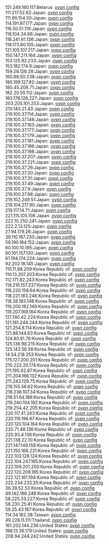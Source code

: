 151.249.160.117:Belarus: [ovpn config](vpn/151_249_160_117.ovpn)  
111.217.52.62:Japan: [ovpn config](vpn/111_217_52_62.ovpn)  
111.99.154.50:Japan: [ovpn config](vpn/111_99_154_50.ovpn)  
114.191.97.177:Japan: [ovpn config](vpn/114_191_97_177.ovpn)  
116.50.51.119:Japan: [ovpn config](vpn/116_50_51_119.ovpn)  
118.104.34.66:Japan: [ovpn config](vpn/118_104_34_66.ovpn)  
118.241.61.136:Japan: [ovpn config](vpn/118_241_61_136.ovpn)  
119.173.80.105:Japan: [ovpn config](vpn/119_173_80_105.ovpn)  
121.105.107.217:Japan: [ovpn config](vpn/121_105_107_217.ovpn)  
150.147.211.164:Japan: [ovpn config](vpn/150_147_211_164.ovpn)  
153.125.92.233:Japan: [ovpn config](vpn/153_125_92_233.ovpn)  
153.182.174.9:Japan: [ovpn config](vpn/153_182_174_9.ovpn)  
159.28.128.28:Japan: [ovpn config](vpn/159_28_128_28.ovpn)  
160.86.50.238:Japan: [ovpn config](vpn/160_86_50_238.ovpn)  
180.199.127.82:Japan: [ovpn config](vpn/180_199_127_82.ovpn)  
180.45.208.71:Japan: [ovpn config](vpn/180_45_208_71.ovpn)  
182.20.55.112:Japan: [ovpn config](vpn/182_20_55_112.ovpn)  
183.176.126.227:Japan: [ovpn config](vpn/183_176_126_227.ovpn)  
203.205.101.253:Japan: [ovpn config](vpn/203_205_101_253.ovpn)  
210.143.21.43:Japan: [ovpn config](vpn/210_143_21_43.ovpn)  
219.100.37.114:Japan: [ovpn config](vpn/219_100_37_114.ovpn)  
219.100.37.146:Japan: [ovpn config](vpn/219_100_37_146.ovpn)  
219.100.37.163:Japan: [ovpn config](vpn/219_100_37_163.ovpn)  
219.100.37.177:Japan: [ovpn config](vpn/219_100_37_177.ovpn)  
219.100.37.179:Japan: [ovpn config](vpn/219_100_37_179.ovpn)  
219.100.37.181:Japan: [ovpn config](vpn/219_100_37_181.ovpn)  
219.100.37.186:Japan: [ovpn config](vpn/219_100_37_186.ovpn)  
219.100.37.198:Japan: [ovpn config](vpn/219_100_37_198.ovpn)  
219.100.37.207:Japan: [ovpn config](vpn/219_100_37_207.ovpn)  
219.100.37.221:Japan: [ovpn config](vpn/219_100_37_221.ovpn)  
219.100.37.26:Japan: [ovpn config](vpn/219_100_37_26.ovpn)  
219.100.37.30:Japan: [ovpn config](vpn/219_100_37_30.ovpn)  
219.100.37.31:Japan: [ovpn config](vpn/219_100_37_31.ovpn)  
219.100.37.49:Japan: [ovpn config](vpn/219_100_37_49.ovpn)  
219.100.37.9:Japan: [ovpn config](vpn/219_100_37_9.ovpn)  
219.100.37.98:Japan: [ovpn config](vpn/219_100_37_98.ovpn)  
219.102.249.51:Japan: [ovpn config](vpn/219_102_249_51.ovpn)  
219.104.217.90:Japan: [ovpn config](vpn/219_104_217_90.ovpn)  
219.117.14.71:Japan: [ovpn config](vpn/219_117_14_71.ovpn)  
221.115.105.156:Japan: [ovpn config](vpn/221_115_105_156.ovpn)  
222.10.250.241:Japan: [ovpn config](vpn/222_10_250_241.ovpn)  
222.2.13.125:Japan: [ovpn config](vpn/222_2_13_125.ovpn)  
27.94.179.26:Japan: [ovpn config](vpn/27_94_179_26.ovpn)  
39.110.167.230:Japan: [ovpn config](vpn/39_110_167_230.ovpn)  
59.190.184.152:Japan: [ovpn config](vpn/59_190_184_152.ovpn)  
60.100.10.195:Japan: [ovpn config](vpn/60_100_10_195.ovpn)  
60.101.157.130:Japan: [ovpn config](vpn/60_101_157_130.ovpn)  
61.194.174.224:Japan: [ovpn config](vpn/61_194_174_224.ovpn)  
92.202.18.145:Japan: [ovpn config](vpn/92_202_18_145.ovpn)  
110.11.98.209:Korea Republic of: [ovpn config](vpn/110_11_98_209.ovpn)  
110.13.207.203:Korea Republic of: [ovpn config](vpn/110_13_207_203.ovpn)  
112.171.82.243:Korea Republic of: [ovpn config](vpn/112_171_82_243.ovpn)  
118.216.157.237:Korea Republic of: [ovpn config](vpn/118_216_157_237.ovpn)  
118.220.158.64:Korea Republic of: [ovpn config](vpn/118_220_158_64.ovpn)  
118.221.183.246:Korea Republic of: [ovpn config](vpn/118_221_183_246.ovpn)  
118.38.183.148:Korea Republic of: [ovpn config](vpn/118_38_183_148.ovpn)  
119.200.182.149:Korea Republic of: [ovpn config](vpn/119_200_182_149.ovpn)  
119.207.169.184:Korea Republic of: [ovpn config](vpn/119_207_169_184.ovpn)  
121.140.42.224:Korea Republic of: [ovpn config](vpn/121_140_42_224.ovpn)  
121.181.244.244:Korea Republic of: [ovpn config](vpn/121_181_244_244.ovpn)  
121.254.8.114:Korea Republic of: [ovpn config](vpn/121_254_8_114.ovpn)  
121.88.144.63:Korea Republic of: [ovpn config](vpn/121_88_144_63.ovpn)  
124.80.81.76:Korea Republic of: [ovpn config](vpn/124_80_81_76.ovpn)  
125.136.98.215:Korea Republic of: [ovpn config](vpn/125_136_98_215.ovpn)  
125.143.56.58:Korea Republic of: [ovpn config](vpn/125_143_56_58.ovpn)  
14.54.218.253:Korea Republic of: [ovpn config](vpn/14_54_218_253.ovpn)  
175.127.200.201:Korea Republic of: [ovpn config](vpn/175_127_200_201.ovpn)  
210.223.20.174:Korea Republic of: [ovpn config](vpn/210_223_20_174.ovpn)  
211.195.92.87:Korea Republic of: [ovpn config](vpn/211_195_92_87.ovpn)  
211.204.166.132:Korea Republic of: [ovpn config](vpn/211_204_166_132.ovpn)  
211.243.129.75:Korea Republic of: [ovpn config](vpn/211_243_129_75.ovpn)  
218.155.56.62:Korea Republic of: [ovpn config](vpn/218_155_56_62.ovpn)  
218.238.107.34:Korea Republic of: [ovpn config](vpn/218_238_107_34.ovpn)  
218.51.64.186:Korea Republic of: [ovpn config](vpn/218_51_64_186.ovpn)  
219.240.104.192:Korea Republic of: [ovpn config](vpn/219_240_104_192.ovpn)  
219.254.42.205:Korea Republic of: [ovpn config](vpn/219_254_42_205.ovpn)  
220.117.41.243:Korea Republic of: [ovpn config](vpn/220_117_41_243.ovpn)  
220.119.196.67:Korea Republic of: [ovpn config](vpn/220_119_196_67.ovpn)  
220.120.104.164:Korea Republic of: [ovpn config](vpn/220_120_104_164.ovpn)  
220.71.48.136:Korea Republic of: [ovpn config](vpn/220_71_48_136.ovpn)  
220.93.4.138:Korea Republic of: [ovpn config](vpn/220_93_4_138.ovpn)  
221.138.22.10:Korea Republic of: [ovpn config](vpn/221_138_22_10.ovpn)  
221.147.149.158:Korea Republic of: [ovpn config](vpn/221_147_149_158.ovpn)  
221.150.168.231:Korea Republic of: [ovpn config](vpn/221_150_168_231.ovpn)  
222.103.128.124:Korea Republic of: [ovpn config](vpn/222_103_128_124.ovpn)  
222.104.247.185:Korea Republic of: [ovpn config](vpn/222_104_247_185.ovpn)  
222.109.201.250:Korea Republic of: [ovpn config](vpn/222_109_201_250.ovpn)  
222.120.209.185:Korea Republic of: [ovpn config](vpn/222_120_209_185.ovpn)  
222.121.161.194:Korea Republic of: [ovpn config](vpn/222_121_161_194.ovpn)  
222.234.233.35:Korea Republic of: [ovpn config](vpn/222_234_233_35.ovpn)  
36.39.52.53:Korea Republic of: [ovpn config](vpn/36_39_52_53.ovpn)  
49.142.186.248:Korea Republic of: [ovpn config](vpn/49_142_186_248.ovpn)  
58.225.33.227:Korea Republic of: [ovpn config](vpn/58_225_33_227.ovpn)  
58.230.25.41:Korea Republic of: [ovpn config](vpn/58_230_25_41.ovpn)  
59.25.43.187:Korea Republic of: [ovpn config](vpn/59_25_43_187.ovpn)  
114.34.182.38:Taiwan: [ovpn config](vpn/114_34_182_38.ovpn)  
49.228.11.111:Thailand: [ovpn config](vpn/49_228_11_111.ovpn)  
161.202.144.236:United States: [ovpn config](vpn/161_202_144_236.ovpn)  
198.13.36.179:United States: [ovpn config](vpn/198_13_36_179.ovpn)  
208.94.244.242:United States: [ovpn config](vpn/208_94_244_242.ovpn)  
